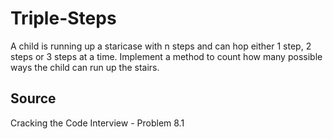 # Triple-Steps #
A child is running up a staricase with n steps and can hop either 1 step, 2 steps or 3 steps at a time. Implement a method to count how many possible ways the child can run up the stairs.

## Source ##
Cracking the Code Interview - Problem 8.1
